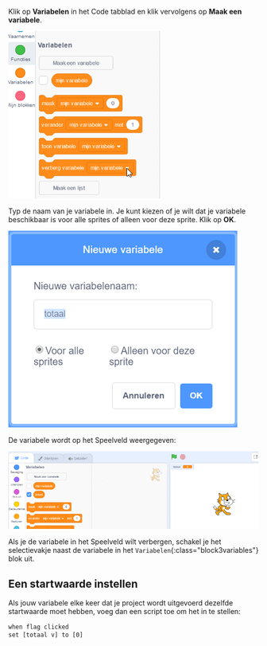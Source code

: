 Klik op **Variabelen** in het Code tabblad en klik vervolgens op **Maak een variabele**.

![Variabele blokken](images/make-a-variable.png)

Typ de naam van je variabele in. Je kunt kiezen of je wilt dat je variabele beschikbaar is voor alle sprites of alleen voor deze sprite. Klik op **OK**.

![Maak een variabele](images/name-variable.png)

De variabele wordt op het Speelveld weergegeven:

![Variabele op het Speelveld](images/stage-total.png)

Als je de variabele in het Speelveld wilt verbergen, schakel je het selectievakje naast de variabele in het `Variabelen`{:class="block3variables"} blok uit.

## Een startwaarde instellen

Als jouw variabele elke keer dat je project wordt uitgevoerd dezelfde startwaarde moet hebben, voeg dan een script toe om het in te stellen:

```blocks3
when flag clicked
set [totaal v] to [0]
```  
